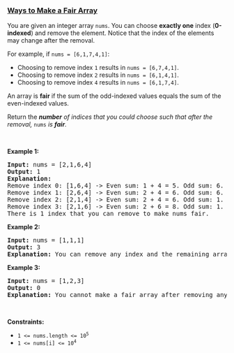 ### [Ways to Make a Fair Array](https://leetcode.com/problems/ways-to-make-a-fair-array)

<p>You are given an integer array&nbsp;<code>nums</code>. You can choose <strong>exactly one</strong> index (<strong>0-indexed</strong>) and remove the element. Notice that the index of the elements may change after the removal.</p>

<p>For example, if <code>nums = [6,1,7,4,1]</code>:</p>

<ul>
	<li>Choosing to remove index <code>1</code> results in <code>nums = [6,7,4,1]</code>.</li>
	<li>Choosing to remove index <code>2</code> results in <code>nums = [6,1,4,1]</code>.</li>
	<li>Choosing to remove index <code>4</code> results in <code>nums = [6,1,7,4]</code>.</li>
</ul>

<p>An array is <strong>fair</strong> if the sum of the odd-indexed values equals the sum of the even-indexed values.</p>

<p>Return the <em><strong>number</strong> of indices that you could choose such that after the removal, </em><code>nums</code><em> </em><em>is <strong>fair</strong>. </em></p>

<p>&nbsp;</p>
<p><strong class="example">Example 1:</strong></p>

<pre>
<strong>Input:</strong> nums = [2,1,6,4]
<strong>Output:</strong> 1
<strong>Explanation:</strong>
Remove index 0: [1,6,4] -&gt; Even sum: 1 + 4 = 5. Odd sum: 6. Not fair.
Remove index 1: [2,6,4] -&gt; Even sum: 2 + 4 = 6. Odd sum: 6. Fair.
Remove index 2: [2,1,4] -&gt; Even sum: 2 + 4 = 6. Odd sum: 1. Not fair.
Remove index 3: [2,1,6] -&gt; Even sum: 2 + 6 = 8. Odd sum: 1. Not fair.
There is 1 index that you can remove to make nums fair.
</pre>

<p><strong class="example">Example 2:</strong></p>

<pre>
<strong>Input:</strong> nums = [1,1,1]
<strong>Output:</strong> 3
<strong>Explanation:</strong>&nbsp;You can remove any index and the remaining array is fair.
</pre>

<p><strong class="example">Example 3:</strong></p>

<pre>
<strong>Input:</strong> nums = [1,2,3]
<strong>Output:</strong> 0
<strong>Explanation:</strong>&nbsp;You cannot make a fair array after removing any index.
</pre>

<p>&nbsp;</p>
<p><strong>Constraints:</strong></p>

<ul>
	<li><code>1 &lt;= nums.length &lt;= 10<sup>5</sup></code></li>
	<li><code>1 &lt;= nums[i] &lt;= 10<sup>4</sup></code></li>
</ul>
